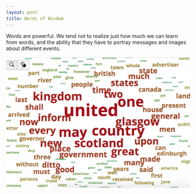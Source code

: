 ```yaml
---
layout: post
title: Words of Wisdom
---
```

Words are powerful. We tend not to realize just how much we can learn from words, and the ability that they have to portray messages and images about different events. 

![](https://github.com/katief25/katief25.github.io/blob/master/images/Screen%20Shot%202019-06-18%20at%208.38.12%20AM.png)  
